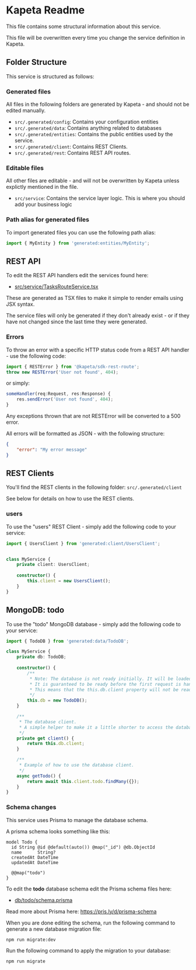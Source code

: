 # Kapeta Readme
This file contains some structural information about this service.

This file will be overwritten every time you change the service definition in Kapeta.

## Folder Structure
This service is structured as follows:

### Generated files
All files in the following folders are generated by Kapeta - and should not be edited manually.
* ```src/.generated/config```: Contains your configuration entities
* ```src/.generated/data```: Contains anything related to databases
* ```src/.generated/entities```: Contains the public entities used by the service.
* ```src/.generated/client```: Contains REST Clients.
* ```src/.generated/rest```: Contains REST API routes.

### Editable files
All other files are editable - and will not be overwritten by Kapeta unless explictly mentioned in the file.

* ```src/service```: Contains the service layer logic. This is where you should add your business logic

### Path alias for generated files

To import generated files you can use the following path alias:
```typescript
import { MyEntity } from 'generated:entities/MyEntity';
```

## REST API 
To edit the REST API handlers edit the services found here:
* [src/service/TasksRouteService.tsx](src/service/TasksRouteService.tsx)

These are generated as TSX files to make it simple to render emails using JSX syntax.

The service files will only be generated if they don't already exist - or if they have not
changed since the last time they were generated.

### Errors
To throw an error with a specific HTTP status code from a REST API handler - use the following code:
```ts
import { RESTError } from '@kapeta/sdk-rest-route';
throw new RESTError('User not found', 404);
```
or simply:
```ts
someHandler(req:Request, res:Response) {
    res.sendError('User not found', 404);
}
```

Any exceptions thrown that are not RESTError will be converted to a 500 error.

All errors will be formatted as JSON - with the following structure:
```json
{
    "error": "My error message"
}
```


## REST Clients
You'll find the REST clients in the following folder: ```src/.generated/client```

See below for details on how to use the REST clients.

### users
To use the "users" REST Client - simply add the following code to your service:

```typescript
import { UsersClient } from 'generated:client/UsersClient';


class MyService {
    private client: UsersClient;
    
    constructor() {
        this.client = new UsersClient();
    }
}
```

## MongoDB: todo
To use the "todo" MongoDB database - simply add the following code to your service:

```typescript
import { TodoDB } from 'generated:data/TodoDB';

class MyService {
    private db: TodoDB;
    
    constructor() {
        /**
         * Note: The database is not ready initially. It will be loaded during startup.
         * It is guaranteed to be ready before the first request is handled.
         * This means that the this.db.client property will not be ready during startup.
         */
        this.db = new TodoDB();
    }

    /**
     * The database client. 
     * A simple helper to make it a little shorter to access the database.
     */
    private get client() {
        return this.db.client;
    }

    /**
     * Example of how to use the database client.
     */
    async getTodo() {
        return await this.client.todo.findMany({});
    }
}
```
### Schema changes
This service uses Prisma to manage the database schema.

A prisma schema looks something like this:
```prisma
model Todo {
  id String @id @default(auto()) @map("_id") @db.ObjectId
  name      String?
  createdAt DateTime
  updatedAt DateTime

  @@map("todo")
}
```

To edit the **todo** database schema edit the Prisma schema files here:
- [db/todo/schema.prisma](db/todo/schema.prisma)

Read more about Prisma here:
https://pris.ly/d/prisma-schema

When you are done editing the schema,
run the following command to generate a new database migration file:
```bash
npm run migrate:dev
```

Run the following command to apply the migration to your database:
```bash
npm run migrate
```


